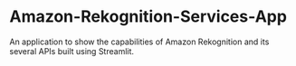 # Amazon-Rekognition-Services-App
An application to show the capabilities of Amazon Rekognition and its several APIs built using Streamlit.
